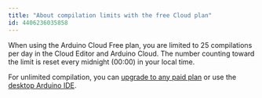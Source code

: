 ```yaml
---
title: "About compilation limits with the free Cloud plan"
id: 4406236035858
---
```


When using the Arduino Cloud Free plan, you are limited to 25 compilations per day in the Cloud Editor and Arduino Cloud. The number counting toward the limit is reset every midnight (00:00) in your local time.

For unlimited compilation, you can [upgrade to any paid plan](https://cloud.arduino.cc/plans) or use the [desktop Arduino IDE](https://www.arduino.cc/en/software).
